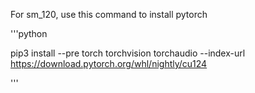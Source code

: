 For sm_120, use this command to install pytorch

'''python

pip3 install --pre torch torchvision torchaudio --index-url https://download.pytorch.org/whl/nightly/cu124

'''
